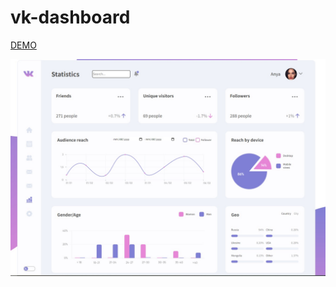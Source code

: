 # vk-dashboard

[DEMO](https://evgeniysidljarevich.github.io/vk-dashboard/)


<img src="preview.jpg">
